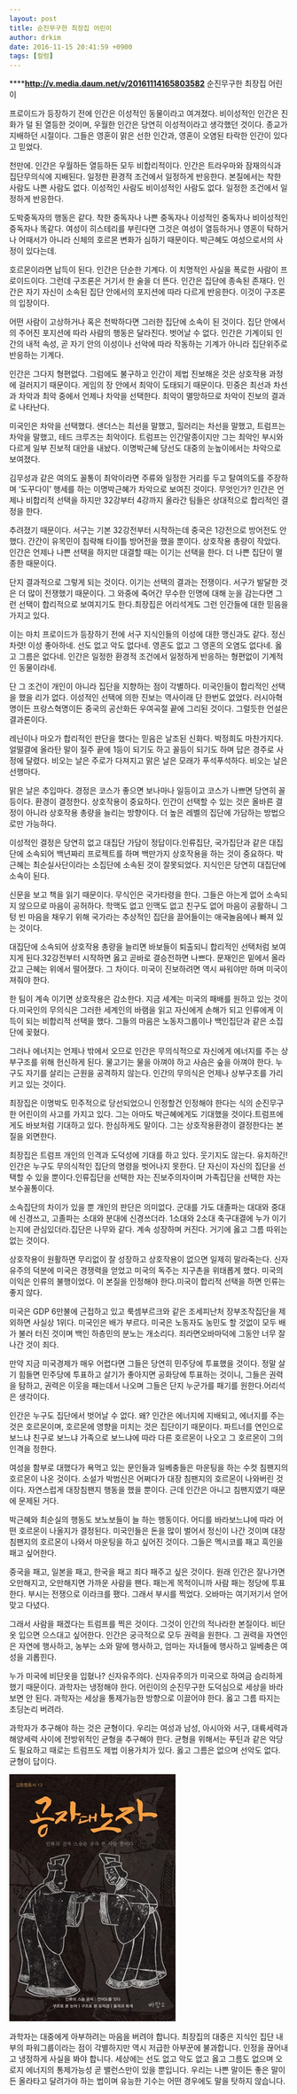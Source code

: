 ```yaml
---
layout: post
title: 순진무구한 최장집 어린이
author: drkim
date: 2016-11-15 20:41:59 +0900
tags: [컬럼]
---
```

******http://v.media.daum.net/v/20161114165803582** 
  순진무구한 최장집 어린이 


  



  프로이드가 등장하기 전에 인간은 이성적인 동물이라고 여겨졌다. 비이성적인 인간은 진화가 덜 된 열등한 것이며, 우월한 인간은 당연히 이성적이라고 생각했던 것이다. 종교가 지배하던 시절이다. 그들은 영혼이 맑은 선한 인간과, 영혼이 오염된 타락한 인간이 있다고 믿었다.


  



  천만에. 인간은 우월하든 열등하든 모두 비합리적이다. 인간은 트라우마와 잠재의식과 집단무의식에 지배된다. 일정한 환경적 조건에서 일정하게 반응한다. 본질에서는 착한 사람도 나쁜 사람도 없다. 이성적인 사람도 비이성적인 사람도 없다. 일정한 조건에서 일정하게 반응한다.


  



  도박중독자의 행동은 같다. 착한 중독자나 나쁜 중독자나 이성적인 중독자나 비이성적인 중독자나 똑같다. 여성이 히스테리를 부린다면 그것은 여성이 열등하거나 영혼이 탁하거나 어때서가 아니라 신체의 호르몬 변화가 심하기 때문이다. 박근혜도 여성으로서의 사정이 있다는데.


  



  호르몬이라면 납득이 된다. 인간은 단순한 기계다. 이 치명적인 사실을 폭로한 사람이 프로이드이다. 그런데 구조론은 거기서 한 술을 더 뜬다. 인간은 집단에 종속된 존재다. 인간은 자기 자신이 소속된 집단 안에서의 포지션에 따라 다르게 반응한다. 이것이 구조론의 입장이다.


  



  어떤 사람이 고상하거나 혹은 천박하다면 그러한 집단에 소속이 된 것이다. 집단 안에서의 주어진 포지션에 따라 사람의 행동은 달라진다. 벗어날 수 없다. 인간은 기계이되 인간의 내적 속성, 곧 자기 안의 이성이나 선악에 따라 작동하는 기계가 아니라 집단위주로 반응하는 기계다.


  



  인간은 그다지 형편없다. 그럼에도 불구하고 인간이 제법 진보해온 것은 상호작용 과정에 걸러지기 때문이다. 게임의 장 안에서 최악이 도태되기 때문이다. 민중은 최선과 차선과 차악과 최악 중에서 언제나 차악을 선택한다. 최악이 멸망하므로 차악이 진보의 결과로 나타난다.


  



  미국인은 차악을 선택했다. 샌더스는 최선을 말했고, 힐러리는 차선을 말했고, 트럼프는 차악을 말했고, 테드 크루즈는 최악이다. 트럼프는 인간말종이지만 그는 최악인 부시와 다르게 일부 진보적 대안을 내놨다. 이명박근혜 당선도 대중의 눈높이에서는 차악으로 보여졌다.


  



  김무성과 같은 여의도 꼴통이 최악이라면 주류와 일정한 거리를 두고 탈여의도를 주장하며 ‘도꾸다이’ 행세를 하는 이명박근혜가 차악으로 보여진 것이다. 무엇인가? 인간은 언제나 비합리적 선택을 하지만 32강부터 4강까지 올라간 팀들은 상대적으로 합리적인 결정을 한다.


  



  추려졌기 때문이다. 서구는 기본 32강전부터 시작하는데 중국은 1강전으로 방어전도 안 했다. 간간이 유목민이 침략해 타이틀 방어전을 했을 뿐이다. 상호작용 총량이 작았다. 인간은 언제나 나쁜 선택을 하지만 대결할 때는 이기는 선택을 한다. 더 나쁜 집단이 멸종한 때문이다.


  



  단지 결과적으로 그렇게 되는 것이다. 이기는 선택의 결과는 전쟁이다. 서구가 발달한 것은 더 많이 전쟁했기 때문이다. 그 와중에 죽어간 무수한 인명에 대해 눈을 감는다면 그런 선택이 합리적으로 보여지기도 한다.최장집은 어리석게도 그런 인간들에 대한 믿음을 가지고 있다.



  


  이는 마치 프로이드가 등장하기 전에 서구 지식인들의 이성에 대한 맹신과도 같다. 정신차렷! 이성 좋아하네. 선도 없고 악도 없다네. 영혼도 없고 그 영혼의 오염도 없다네. 옳고 그름은 없다네. 인간은 일정한 환경적 조건에서 일정하게 반응하는 형편없이 기계적인 동물이라네.


  



  단 그 조건이 개인이 아니라 집단을 지향하는 점이 각별하다. 미국인들이 합리적인 선택을 했을 리가 없다. 이성적인 선택에 의한 진보는 역사이래 단 한번도 없었다. 러시아혁명이든 프랑스혁명이든 중국의 공산화든 우여곡절 끝에 그리된 것이다. 그럴듯한 언설은 결과론이다.


  



  레닌이나 마오가 합리적인 판단을 했다는 믿음은 날조된 신화다. 박정희도 마찬가지다. 얼떨결에 올라탄 말이 질주 끝에 1등이 되기도 하고 꼴등이 되기도 하며 답은 경주로 사정에 달렸다. 비오는 날은 주로가 다져지고 맑은 날은 모래가 푸석푸석하다. 비오는 날은 선행마다.


  



  맑은 날은 추입마다. 경정은 코스가 좋으면 보나마나 일등이고 코스가 나쁘면 당연히 꼴등이다. 환경이 결정한다. 상호작용이 중요하다. 인간이 선택할 수 있는 것은 올바른 결정이 아니라 상호작용 총량을 늘리는 방향이다. 더 높은 레벨의 집단에 가담하는 방법으로만 가능하다.



  


  이성적인 결정은 당연히 없고 대집단 가담이 정답이다.인류집단, 국가집단과 같은 대집단에 소속되어 백년짜리 프로젝트를 하며 백만가지 상호작용을 하는 것이 중요하다. 박근혜는 최순실사단이라는 소집단에 소속된 것이 잘못되었다. 지식인은 당연히 대집단에 소속이 된다.



  


  신문을 보고 책을 읽기 때문이다. 무식인은 국가타령을 한다. 그들은 아는게 없어 소속되지 않으므로 마음이 공허하다. 학맥도 없고 인맥도 없고 친구도 없어 마음이 공활하니 그 텅 빈 마음을 채우기 위해 국가라는 추상적인 집단을 끌어들이는 애국놀음에나 빠져 있는 것이다.



  


  대집단에 소속되어 상호작용 총량을 늘리면 바보들이 퇴출되니 합리적인 선택처럼 보여지게 된다.32강전부터 시작하면 옳고 곧바로 결승전하면 나쁘다. 문재인은 밑에서 올라갔고 근혜는 위에서 떨어졌다. 그 차이다. 미국이 진보하려면 역시 싸워야만 하며 미국이 져줘야 한다.



  


  한 팀이 계속 이기면 상호작용은 감소한다. 지금 세계는 미국의 패배를 원하고 있는 것이다.미국인의 무의식은 그러한 세계인의 바램을 읽고 자신에게 손해가 되고 인류에게 이득이 되는 비합리적 선택을 했다. 그들의 마음은 노동자그룹이나 백인집단과 같은 소집단에 꽂혔다.



  


  그러나 에너지는 언제나 밖에서 오므로 인간은 무의식적으로 자신에게 에너지를 주는 상부구조를 위해 헌신하게 된다. 물고기는 물을 아껴야 하고 사슴은 숲을 아껴야 한다. 누구도 자기를 살리는 근원을 공격하지 않는다. 인간의 무의식은 언제나 상부구조를 가리키고 있는 것이다.



  


  최장집은 이명박도 민주적으로 당선되었으니 인정할건 인정해야 한다는 식의 순진무구한 어린이의 사고를 가지고 있다. 그는 아마도 박근혜에게도 기대했을 것이다.트럼프에게도 바보처럼 기대하고 있다. 한심하게도 말이다. 그는 상호작용환경이 결정한다는 본질을 외면한다.



  


  최장집은 트럼프 개인의 인격과 도덕성에 기대를 하고 있다. 웃기지도 않는다. 유치하긴! 인간은 누구도 무의식적인 집단의 명령을 벗어나지 못한다. 단 자신이 자신의 집단을 선택할 수 있을 뿐이다.인류집단을 선택한 자는 진보주의자이며 가족집단을 선택한 자는 보수꼴통이다.



  


  소속집단의 차이가 있을 뿐 개인의 판단은 의미없다. 군대를 가도 대졸파는 대대와 중대에 신경쓰고, 고졸파는 소대와 분대에 신경쓰더라. 1소대와 2소대 축구대결에 누가 이기는지에 관심있더라.집단은 나무와 같다. 계속 성장하며 커진다. 거기에 옳고 그름 따위는 없는 것이다.



  


  상호작용이 원활하면 무리없이 잘 성장하고 상호작용이 없으면 일제히 말라죽는다. 신자유주의 덕분에 미국은 경쟁력을 얻었고 미국의 독주는 지구촌을 위태롭게 했다. 미국의 이익은 인류의 불행이었다. 이 본질을 인정해야 한다.미국이 합리적 선택을 하면 인류는 좋지 않다.



  


  미국은 GDP 6만불에 근접하고 있고 룩셈부르크와 같은 조세피난처 장부조작집단을 제외하면 사실상 1위다. 미국인은 배가 부르다. 미국은 노동자도 농민도 할 것없이 모두 배가 불러 터진 것이며 백인 하층민의 분노는 개소리다. 죄라면오바마덕에 그동안 너무 잘 나간 것이 죄다.



  


  만약 지금 미국경제가 매우 어렵다면 그들은 당연히 민주당에 투표했을 것이다. 정말 살기 힘들면 민주당에 투표하고 살기가 좋아지면 공화당에 투표하는 것이니, 그들은 권력을 탐하고, 권력은 이웃을 패는데서 나오며 그들은 단지 누군가를 패기를 원한다.어리석은 생각이다.



  


  인간은 누구도 집단에서 벗어날 수 없다. 왜? 인간은 에너지에 지배되고, 에너지를 주는 것은 호르몬이며, 호르몬에 영향을 미치는 것은 집단이기 때문이다. 파트너를 연인으로 보느냐 친구로 보느냐 가족으로 보느냐에 따라 다른 호르몬이 나오고 그 호르몬이 그의 인격을 정한다.


  



  여성을 함부로 대했다가 욕먹고 있는 문인들과 일베충들은 마운팅을 하는 수컷 침팬지의 호르몬이 나온 것이다. 소설가 박범신은 어쩌다가 대장 침팬지의 호르몬이 나와버린 것이다. 자연스럽게 대장침팬지 행동을 했을 뿐이다. 근데 인간은 아니고 침팬지였기 때문에 문제된 거다.


  



  박근혜와 최순실의 행동도 보노보들이 늘 하는 행동이다. 어디를 바라보느냐에 따라 어떤 호르몬이 나올지가 결정된다. 미국인들은 돈을 많이 벌어서 정신이 나간 것이며 대장 침팬지의 호르몬이 나와서 마운팅을 하고 싶어진 것이다. 그들은 멕시코를 패고 흑인을 패고 싶어한다.


  



  중국을 패고, 일본을 패고, 한국을 패고 죄다 패주고 싶은 것이다. 원래 인간은 잘나가면 오만해지고, 오만해지면 가까운 사람을 팬다. 패는게 목적이니까 사람 패는 정당에 투표한다. 부시는 전쟁으로 이라크를 팼다. 그래서 부시를 찍었다. 오바마는 여기저기서 얻어맞고 다녔다.


  



  그래서 사람을 패겠다는 트럼프를 찍은 것이다. 그것이 인간의 적나라한 본질이다. 비단옷 입으면 으스대고 싶어한다. 인간은 궁극적으로 모두 권력을 원한다. 그 권력을 자연인은 자연에 행사하고, 농부는 소와 말에 행사하고, 엄마는 자녀들에 행사하고 일베충은 여성을 괴롭힌다.


  



  누가 미국에 비단옷을 입혔나? 신자유주의다. 신자유주의가 미국으로 하여금 승리하게 했기 때문이다. 과학자는 냉정해야 한다. 어린이의 순진무구한 도덕심으로 세상을 바라보면 안 된다. 과학자는 세상을 통제가능한 방향으로 이끌어야 한다. 옳고 그름 따지는 초딩논리 버려라.


  



  과학자가 추구해야 하는 것은 균형이다. 우리는 여성과 남성, 아시아와 서구, 대륙세력과 해양세력 사이에 전방위적인 균형을 추구해야 한다. 균형을 위해서는 푸틴과 같은 악당도 필요하고 때로는 트럼프도 제법 이용가치가 있다. 옳고 그름은 없으며 선악도 없다. 균형이 답이다.


  


  



  ![](/files/attach/images/199/299/778/555.jpg)


  


  과학자는 대중에게 아부하려는 마음을 버려야 합니다. 최장집의 대중은 지식인 집단 내부의 파워그룹이라는 점이 각별하지만 역시 저급한 아부꾼에 불과합니다. 인정을 끊어내고 냉정하게 사실을 봐야 합니다. 세상에는 선도 없고 악도 없고 옳고 그름도 없으며 오로지 에너지의 통제가능성 곧 밸런스만이 있을 뿐입니다. 우리는 나쁜 말이든 좋은 말이든 올라타고 달려가야 하는 법이며 유능한 기수는 어떤 경우에도 말을 탓하지 않습니다.